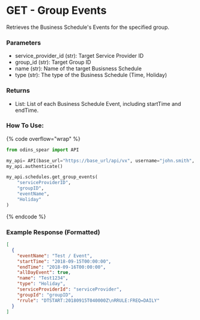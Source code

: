 # GET - Group Events

Retrieves the Business Schedule's Events for the specified group.

### Parameters&#x20;

* service\_provider\_id (str): Target Service Provider ID
* group\_id (str): Target Group ID
* name (str): Name of the target Busisness Schedule
* type (str): The type of the Business Schedule (Time, Holiday)

### Returns

* List: List of each Business Schedule Event, including startTime and endTime.

### How To Use:

{% code overflow="wrap" %}
```python
from odins_spear import API

my_api= API(base_url="https://base_url/api/vx", username="john.smith", password="ODIN_INSTANCE_1")
my_api.authenticate()

my_api.schedules.get_group_events(
    "serviceProviderID",
    "groupID",
    "eventName",
    "Holiday"
)
```
{% endcode %}

### Example Response (Formatted)

```json
[
  {
    "eventName": "Test / Event",
    "startTime": "2018-09-15T00:00:00",
    "endTime": "2018-09-16T00:00:00",
    "allDayEvent": true,
    "name": "Test1234",
    "type": "Holiday",
    "serviceProviderId": "serviceProvider",
    "groupId": "groupID",
    "rrule": "DTSTART:20180915T040000Z\nRRULE:FREQ=DAILY"
  }
]
```
